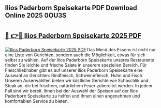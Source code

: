 ## Ilios Paderborn Speisekarte PDF Download Online 2025 0OU3S

# <h2><a href="http://gc7hkj7.nevu.top/?p=Ilios+Paderborn+Speisekarte">🔗 👉🔴 Ilios Paderborn Speisekarte 2025 PDF</a></h2>

[![Ilios Paderborn Speisekarte 2025 PDF](https://i.imgur.com/dBaPXMq.png)](http://gc7hkj7.nevu.top/?p=Ilios+Paderborn+Speisekarte)
Das Menü des Essens ist nicht nur eine Liste von Gerichten, sondern auch die Möglichkeit, etwas für sich selbst zu wählen. Auf der Ilios Paderborn Speisekarte unseres Restaurants finden Sie leichte und frische Salate in unserem speziellen Bereich. Für Fleischliebhaber gibt es auf unserer Ilios Paderborn Speisekarte eine Auswahl an Gerichten: Rindfleisch, Schweinefleisch, Huhn und Fisch. Unseren Auserwählten bieten wir köstliche Gerichte wie Schaschlik und Steak an, die bei frischem, natürlichem Feuer zubereitet werden. In jedem Fall sind wir bereit, Ihnen bei der Auswahl der Speisen auf der Ilios Paderborn Speisekarte zu helfen und Ihnen einen angenehmen und komfortablen Service zu bieten.

